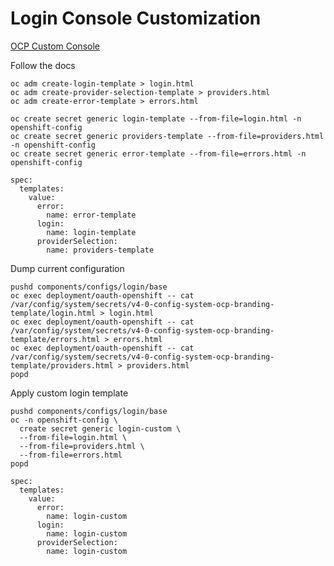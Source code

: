 # Login Console Customization

[OCP Custom Console](https://docs.openshift.com/container-platform/4.10/web_console/customizing-the-web-console.html)

Follow the docs

```
oc adm create-login-template > login.html
oc adm create-provider-selection-template > providers.html
oc adm create-error-template > errors.html
```

```
oc create secret generic login-template --from-file=login.html -n openshift-config
oc create secret generic providers-template --from-file=providers.html -n openshift-config
oc create secret generic error-template --from-file=errors.html -n openshift-config
```

```
spec:
  templates:
    value:
      error:
        name: error-template
      login:
        name: login-template
      providerSelection:
        name: providers-template
```

Dump current configuration

```
pushd components/configs/login/base
oc exec deployment/oauth-openshift -- cat /var/config/system/secrets/v4-0-config-system-ocp-branding-template/login.html > login.html
oc exec deployment/oauth-openshift -- cat /var/config/system/secrets/v4-0-config-system-ocp-branding-template/errors.html > errors.html
oc exec deployment/oauth-openshift -- cat /var/config/system/secrets/v4-0-config-system-ocp-branding-template/providers.html > providers.html
popd
```

Apply custom login template

```
pushd components/configs/login/base
oc -n openshift-config \
  create secret generic login-custom \
  --from-file=login.html \
  --from-file=providers.html \
  --from-file=errors.html
popd
```

```
spec:
  templates:
    value:
      error:
        name: login-custom
      login:
        name: login-custom
      providerSelection:
        name: login-custom
```
